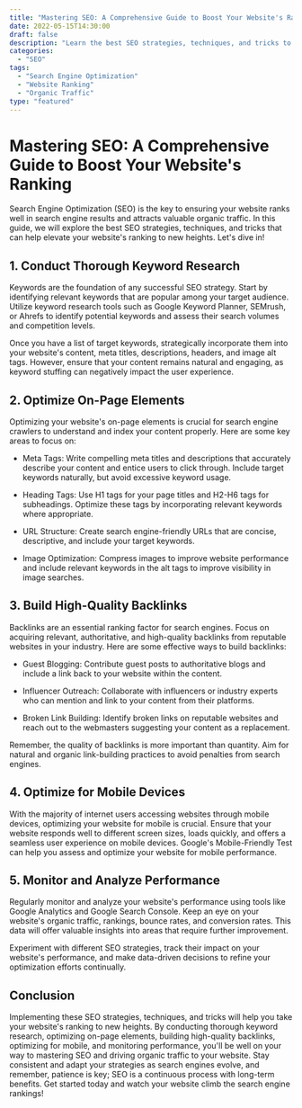 ```yaml
--- 
title: "Mastering SEO: A Comprehensive Guide to Boost Your Website's Ranking"
date: 2022-05-15T14:30:00
draft: false
description: "Learn the best SEO strategies, techniques, and tricks to improve your website's search engine ranking and drive more organic traffic."
categories: 
  - "SEO"
tags: 
  - "Search Engine Optimization"
  - "Website Ranking"
  - "Organic Traffic"
type: "featured"
--- 
```


# Mastering SEO: A Comprehensive Guide to Boost Your Website's Ranking

Search Engine Optimization (SEO) is the key to ensuring your website ranks well in search engine results and attracts valuable organic traffic. In this guide, we will explore the best SEO strategies, techniques, and tricks that can help elevate your website's ranking to new heights. Let's dive in!

## 1. Conduct Thorough Keyword Research

Keywords are the foundation of any successful SEO strategy. Start by identifying relevant keywords that are popular among your target audience. Utilize keyword research tools such as Google Keyword Planner, SEMrush, or Ahrefs to identify potential keywords and assess their search volumes and competition levels.

Once you have a list of target keywords, strategically incorporate them into your website's content, meta titles, descriptions, headers, and image alt tags. However, ensure that your content remains natural and engaging, as keyword stuffing can negatively impact the user experience.

## 2. Optimize On-Page Elements

Optimizing your website's on-page elements is crucial for search engine crawlers to understand and index your content properly. Here are some key areas to focus on:

- Meta Tags: Write compelling meta titles and descriptions that accurately describe your content and entice users to click through. Include target keywords naturally, but avoid excessive keyword usage.

- Heading Tags: Use H1 tags for your page titles and H2-H6 tags for subheadings. Optimize these tags by incorporating relevant keywords where appropriate.

- URL Structure: Create search engine-friendly URLs that are concise, descriptive, and include your target keywords.

- Image Optimization: Compress images to improve website performance and include relevant keywords in the alt tags to improve visibility in image searches.

## 3. Build High-Quality Backlinks

Backlinks are an essential ranking factor for search engines. Focus on acquiring relevant, authoritative, and high-quality backlinks from reputable websites in your industry. Here are some effective ways to build backlinks:

- Guest Blogging: Contribute guest posts to authoritative blogs and include a link back to your website within the content.

- Influencer Outreach: Collaborate with influencers or industry experts who can mention and link to your content from their platforms.

- Broken Link Building: Identify broken links on reputable websites and reach out to the webmasters suggesting your content as a replacement.

Remember, the quality of backlinks is more important than quantity. Aim for natural and organic link-building practices to avoid penalties from search engines.

## 4. Optimize for Mobile Devices

With the majority of internet users accessing websites through mobile devices, optimizing your website for mobile is crucial. Ensure that your website responds well to different screen sizes, loads quickly, and offers a seamless user experience on mobile devices. Google's Mobile-Friendly Test can help you assess and optimize your website for mobile performance.

## 5. Monitor and Analyze Performance

Regularly monitor and analyze your website's performance using tools like Google Analytics and Google Search Console. Keep an eye on your website's organic traffic, rankings, bounce rates, and conversion rates. This data will offer valuable insights into areas that require further improvement.

Experiment with different SEO strategies, track their impact on your website's performance, and make data-driven decisions to refine your optimization efforts continually.

## Conclusion

Implementing these SEO strategies, techniques, and tricks will help you take your website's ranking to new heights. By conducting thorough keyword research, optimizing on-page elements, building high-quality backlinks, optimizing for mobile, and monitoring performance, you'll be well on your way to mastering SEO and driving organic traffic to your website. Stay consistent and adapt your strategies as search engines evolve, and remember, patience is key; SEO is a continuous process with long-term benefits. Get started today and watch your website climb the search engine rankings!
